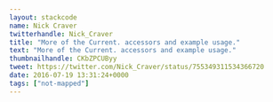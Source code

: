 ```yaml
---
layout: stackcode
name: Nick Craver
twitterhandle: Nick_Craver
title: "More of the Current. accessors and example usage."
text: "More of the Current. accessors and example usage."
thumbnailhandle: CKbZPCUByy
tweet: https://twitter.com/Nick_Craver/status/755349311534366720
date: 2016-07-19 13:31:24+0000
tags: ["not-mapped"]
---
```

